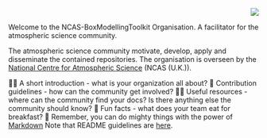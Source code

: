 <p align="right">
  <img src="https://github.com/NCAS-BoxModellingToolkit/.github/tree/main/profile/logo.png"/>
</p>

Welcome to the NCAS-BoxModellingToolkit Organisation. A facilitator for the atmospheric science community.

The atmospheric science community motivate, develop, apply and disseminate the contained repositories. The organisation is overseen by the [National Centre for Atmospheric Science](https://ncas.ac.uk) (NCAS (U.K.)). 

🙋‍♀️ A short introduction - what is your organization all about?
🌈 Contribution guidelines - how can the community get involved?
👩‍💻 Useful resources - where can the community find your docs? Is there anything else the community should know?
🍿 Fun facts - what does your team eat for breakfast?
🧙 Remember, you can do mighty things with the power of [Markdown](https://docs.github.com/github/writing-on-github/getting-started-with-writing-and-formatting-on-github/basic-writing-and-formatting-syntax)
Note that README guidelines are [here](https://www.pyopensci.org/python-package-guide/![image](https://github.com/user-attachments/assets/e8e6b2b5-2b4f-471c-9c1a-3375a206b6de)
).
